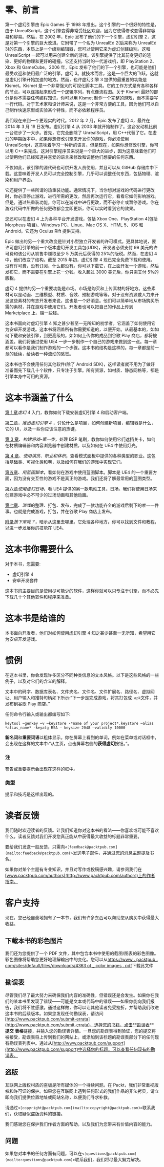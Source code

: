 # 零、前言

第一个虚幻引擎由 Epic Games 于 1998 年推出。这个引擎的一个很好的特性是，由于 UnrealScript，这个引擎变得非常受社区欢迎，因为它使得修改变得非常容易和容易。然后，在 2002 年，Epic 发布了他们的下一个引擎，虚幻引擎 2，这是对第一个引擎的巨大改进。它附带了一个名为 UnrealEd 2(后来称为 UnrealEd 3)的东西，本质上是一个级别编辑器，您可以使用它来为虚幻创建级别。这和 UnrealScript 一起可以用来创建全新的游戏。该引擎提供了比其前身更好的渲染、更好的物理和更好的碰撞。它还支持当时的一代游戏机，即 PlayStation 2、Xbox 和 GameCube。2006 年，Epic 发布了他们的下一个引擎，也可能是他们最受欢迎和使用最广泛的引擎，虚幻 3。就技术而言，这是一个巨大的飞跃。这就是虚幻引擎开始加速的地方。然而，也许虚幻引擎 3 提供的最重要的功能是 Kismet。Kismet 是一个非常强大的可视化脚本工具。它的工作方式是有各种各样的节点，可以连接起来形成一个逻辑序列，有点像流程图。关于 Kismet 最好的部分是你不需要任何编程知识。你可以用 Kismet 制作一个完整的游戏，而不需要写一行代码。对于艺术家和设计师来说，这是一个非常方便的工具，因为他们可以自己制作快速原型或实验某个特性，而不必依赖程序员。

我们现在来到一个更现实的时代。2012 年 2 月，Epic 发布了虚幻 4，最终在 2014 年 3 月 19 日发布。虚幻引擎 4 从 2003 年就开始制作了。这台发动机比前一台进步了一大步。首先，它完全删除了 UnrealScript，用 C++代替了它。在虚幻的早期版本中，如果你想修改引擎来开发你的游戏，你必须使用 UnrealScript，这意味着学习一种新的语言。但是现在，如果你想修改引擎，你可以用 C++来完成。这对引擎程序员来说是一个巨大的进步，因为这意味着他们可以使用他们已经知道并喜爱的语言来修改和调整他们想要的任何东西。

不仅如此，该引擎的源代码也可供开发人员使用，并且可以从 GitHub 存储库中下载。这意味着开发人员可以完全控制引擎，几乎可以调整任何东西，包括物理、渲染和用户界面。

它还提供了一些所谓的热重装功能。通常情况下，当你想对游戏的代码进行更改时，你必须停止游戏，进行所需的更改，然后再次运行它，看看它如何影响游戏。但是，通过热重装功能，你可以在游戏中进行更改，而不必停止或暂停游戏。你在游戏代码中所做的任何更改都会立即更新，你可以实时看到它的效果。

您还可以在虚幻 4 上为各种平台开发游戏，包括 Xbox One、PlayStation 4(包括 Morpheus 项目)、Windows PC、Linux、Mac OS X、HTML 5、iOS 和 Android。它还为 Oculus Rift 提供支持。

Epic 做出的另一个重大改变是针对小型独立开发者的许可模式。更具体地说，要许可虚幻引擎的前一个版本虚幻开发工具包(UDK)，开发者必须支付 99 美元的许可费和该公司从销售中赚取至少 5 万美元后获得的 25%的版税。然而，在虚幻 4 中，他们改变了结构。截至 2015 年初，虚幻引擎 4 现已完全免费下载和使用。没有许可费，没有订阅，什么都没有。你可以下载它，在上面开发一个游戏，然后发布它，而不需要在引擎上花一分钱。收入超过 3000 美元后，你只需支付 5%的版税。

虚幻 4 提供的另一个重要功能是市场。市场是购买和上传素材的好地方。这些素材可以是动画、三维模型、材质、音效、预制游戏等等。对于没有资源或人力来开发这些素材的有志开发者来说，这也是一个好消息。他们可以简单地从市场购买所需的素材，并在游戏中使用它们。开发者也可以把自己的作品上传到 Marketplace 上，赚一些钱。

这本书面向对虚幻引擎 4 知之甚少甚至一无所知的初学者，它涵盖了如何使用它为安卓开发游戏。这本书将涵盖所有你需要知道的，以便开始。从最基本的，如如何下载和安装引擎，到更高级的，如如何上传你的成品到谷歌 Play 商店，都将被涵盖。我们将通过使用 UE4 一步一步制作一个自己的游戏来做到这一点。每一章都可以看作是我们制作游戏的一个步骤。这本书的结构是这样的，每一章都是前一章的延续，给读者一种流动的感觉。

这本书也不会使用任何其他软件(除了 Android SDK)，这样读者就不用为了做好准备而先下载几十个软件，只专注于引擎。所有资源，如材质、静态网格等，都是引擎本身中可用的资源。

# 这本书涵盖了什么

[第 1 章](1.html#aid-DB7S1 "Chapter 1. Getting Started with Unreal 4")*虚幻 4* 入门，教你如何下载安装虚幻引擎 4 和启动客户端。

[第二章](2.html#aid-I3QM1 "Chapter 2. Launching Unreal Engine 4")，*推出虚幻引擎 4* ，讨论什么是项目，如何创建新项目，编辑器是什么，它的 UI，以及一些你应该注意的热键。

[第 3 章](3.html#aid-MSDG1 "Chapter 3. Building the Game – First Steps")、*构建游戏–第一步*，处理 BSP 笔刷，教你如何使用它们遮挡关卡，如何在材质编辑器和内容浏览器中创建材质，以及如何在 UE4 中使用灯光。

[第 4 章](4.html#aid-VF2I2 "Chapter 4. Using Actors, Classes, and Volumes")、*使用演员、职业和体积*，查看模式面板中提供的各种类型的职业。这包括基础类、可视化类和卷，以及如何在我们的游戏中实现它们。

[第五章](5.html#aid-147LC2 "Chapter 5. Scripting with Blueprints")、*用蓝图脚本*，看如何在游戏中使用蓝图脚本。脚本是 UE4 的一个重要方面，因为没有交互性的游戏不是真正的游戏。我们还将了解最常用的蓝图类型。

[第六章](6.html#aid-19UOO1 "Chapter 6. Using Unreal Matinee")*使用虚幻日场*，看 UE4 提供的另一款电动工具，日场。我们将使用日场来创建游戏中必不可少的过场动画和其他动画。

[第七章](7.html#aid-1DOR01 "Chapter 7. Finishing, Packaging, and Publishing the Game")、*游戏*的整理、打包、发布，完成了一款功能齐全的游戏后剩下的唯一一件事。也就是完成游戏，打包，并在谷歌 Play 商店上发布。

[附录](8.html#aid-1O8H62 "Appendix A. What Next?")*接下来呢？*，暗示从这里去哪里。它处理各种地方，你可以找到文件和教程，以进一步发展你的技能在 UE4。

# 这本书你需要什么

对于本书，您需要:

*   虚幻引擎 4
*   安卓开发套件

这本书的主要目的是使用尽可能少的软件，这样你就可以只专注于引擎，而不必先下载几十个其他软件和程序来准备。

# 这本书是给谁的

本书面向开发者，他们对如何使用虚幻引擎 4 知之甚少甚至一无所知，希望用它为安卓开发游戏。

# 惯例

在这本书里，你会发现许多区分不同种类信息的文本风格。以下是这些风格的一些例子，以及对它们的含义的解释。

文本中的码字、数据库表名、文件夹名、文件名、文件扩展名、路径名、虚拟网址、用户输入和推特句柄如下所示:“下一步是完成游戏，将其打包成`.apk`文件，并发布到谷歌 Play 商店。”

任何命令行输入或输出都编写如下:

```
keytool –genkey –v –keystore -*name of your project*.keystore –alias *alias_name* -keyalg RSA – keysize 2048 –validity 10000

```

**新名词**和**重要词语**以粗体显示。你在屏幕上看到的单词，例如在菜单或对话框中，会出现在这样的文本中:“从主页，点击屏幕右侧的**获得虚幻**按钮。”。

### 注

警告或重要提示会出现在这样的框中。

### 类型

提示和技巧是这样出现的。

# 读者反馈

我们随时欢迎读者的反馈。让我们知道你对这本书的看法——你喜欢或可能不喜欢什么。读者反馈对我们开发您真正能从中获得最大收益的标题非常重要。

要给我们发送一般反馈，只需向`<[feedback@packtpub.com](mailto:feedback@packtpub.com)>`发送电子邮件，并通过您的消息主题提及书名。

如果你对某个主题有专业知识，并且对写作或投稿感兴趣，请参阅我们在[www.packtpub.com/authors](http://www.packtpub.com/authors)上的作者指南。

# 客户支持

现在，您已经自豪地拥有了一本书，我们有许多东西可以帮助您从购买中获得最大收益。

## 下载本书的彩色图片

我们还为您提供了一个 PDF 文件，其中包含本书中使用的截图/图表的彩色图像。彩色图像将帮助您更好地理解输出中的变化。您可以从[https://www . packtpub . com/sites/default/files/downloads/4363 ot _ color images . pdf](https://www.packtpub.com/sites/default/files/downloads/4363OT_ColorImages.pdf)下载此文件

## 勘误表

尽管我们尽了最大努力来确保我们内容的准确性，但错误还是会发生。如果你在我们的某本书里发现了错误——可能是文本或代码中的错误——如果你能向我们报告，我们将不胜感激。通过这样做，你可以让其他读者免受挫折，并帮助我们改进这本书的后续版本。如果您发现任何勘误表，请访问[http://www.packtpub.com/submit-errata](http://www.packtpub.com/submit-errata)，选择您的书籍，点击**勘误表** **提交** **表格**链接，并输入您的勘误表详情。一旦您的勘误表得到验证，您的提交将被接受，勘误表将上传到我们的网站上，或添加到该标题的勘误表部分下的任何现有勘误表列表中。通过从[http://www.packtpub.com/support](http://www.packtpub.com/support)中选择您的标题，可以查看任何现有的勘误表。

## 盗版

互联网上版权材质的盗版是所有媒体的一个持续问题。在 Packt，我们非常重视版权和许可证的保护。如果您在互联网上遇到任何形式的我们作品的非法拷贝，请立即向我们提供位置地址或网站名称，以便我们寻求补救。

请通过`<[copyright@packtpub.com](mailto:copyright@packtpub.com)>`联系我们，获取疑似盗版资料的链接。

我们感谢您在保护我们作者方面的帮助，以及我们为您带来有价值内容的能力。

## 问题

如果您对本书的任何方面有问题，可以在`<[questions@packtpub.com](mailto:questions@packtpub.com)>`联系我们，我们将尽最大努力解决。